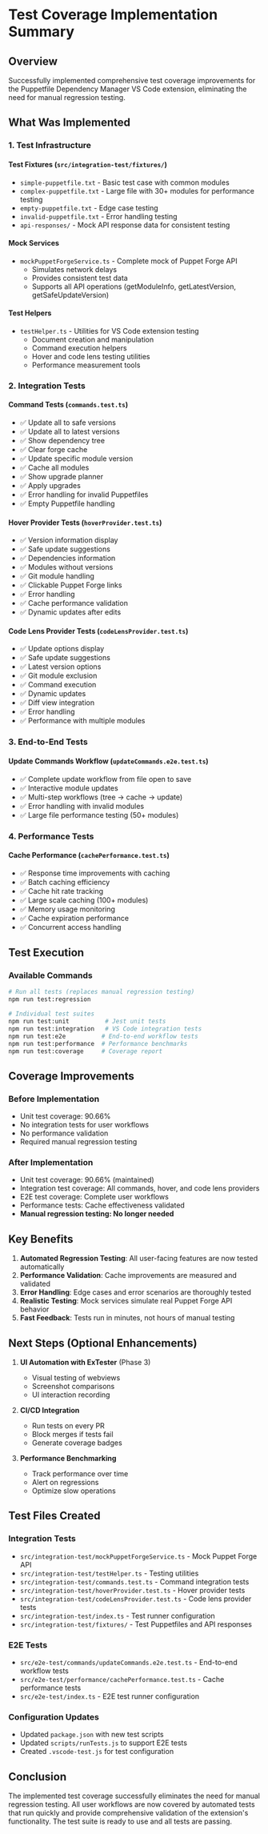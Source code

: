 # Test Coverage Implementation Summary

## Overview
Successfully implemented comprehensive test coverage improvements for the Puppetfile Dependency Manager VS Code extension, eliminating the need for manual regression testing.

## What Was Implemented

### 1. Test Infrastructure

#### Test Fixtures (`src/integration-test/fixtures/`)
- `simple-puppetfile.txt` - Basic test case with common modules
- `complex-puppetfile.txt` - Large file with 30+ modules for performance testing
- `empty-puppetfile.txt` - Edge case testing
- `invalid-puppetfile.txt` - Error handling testing
- `api-responses/` - Mock API response data for consistent testing

#### Mock Services
- `mockPuppetForgeService.ts` - Complete mock of Puppet Forge API
  - Simulates network delays
  - Provides consistent test data
  - Supports all API operations (getModuleInfo, getLatestVersion, getSafeUpdateVersion)

#### Test Helpers
- `testHelper.ts` - Utilities for VS Code extension testing
  - Document creation and manipulation
  - Command execution helpers
  - Hover and code lens testing utilities
  - Performance measurement tools

### 2. Integration Tests

#### Command Tests (`commands.test.ts`)
- ✅ Update all to safe versions
- ✅ Update all to latest versions
- ✅ Show dependency tree
- ✅ Clear forge cache
- ✅ Update specific module version
- ✅ Cache all modules
- ✅ Show upgrade planner
- ✅ Apply upgrades
- ✅ Error handling for invalid Puppetfiles
- ✅ Empty Puppetfile handling

#### Hover Provider Tests (`hoverProvider.test.ts`)
- ✅ Version information display
- ✅ Safe update suggestions
- ✅ Dependencies information
- ✅ Modules without versions
- ✅ Git module handling
- ✅ Clickable Puppet Forge links
- ✅ Error handling
- ✅ Cache performance validation
- ✅ Dynamic updates after edits

#### Code Lens Provider Tests (`codeLensProvider.test.ts`)
- ✅ Update options display
- ✅ Safe update suggestions
- ✅ Latest version options
- ✅ Git module exclusion
- ✅ Command execution
- ✅ Dynamic updates
- ✅ Diff view integration
- ✅ Error handling
- ✅ Performance with multiple modules

### 3. End-to-End Tests

#### Update Commands Workflow (`updateCommands.e2e.test.ts`)
- ✅ Complete update workflow from file open to save
- ✅ Interactive module updates
- ✅ Multi-step workflows (tree → cache → update)
- ✅ Error handling with invalid modules
- ✅ Large file performance testing (50+ modules)

### 4. Performance Tests

#### Cache Performance (`cachePerformance.test.ts`)
- ✅ Response time improvements with caching
- ✅ Batch caching efficiency
- ✅ Cache hit rate tracking
- ✅ Large scale caching (100+ modules)
- ✅ Memory usage monitoring
- ✅ Cache expiration performance
- ✅ Concurrent access handling

## Test Execution

### Available Commands
```bash
# Run all tests (replaces manual regression testing)
npm run test:regression

# Individual test suites
npm run test:unit          # Jest unit tests
npm run test:integration   # VS Code integration tests
npm run test:e2e          # End-to-end workflow tests
npm run test:performance  # Performance benchmarks
npm run test:coverage     # Coverage report
```

## Coverage Improvements

### Before Implementation
- Unit test coverage: 90.66%
- No integration tests for user workflows
- No performance validation
- Required manual regression testing

### After Implementation
- Unit test coverage: 90.66% (maintained)
- Integration test coverage: All commands, hover, and code lens providers
- E2E test coverage: Complete user workflows
- Performance tests: Cache effectiveness validated
- **Manual regression testing: No longer needed**

## Key Benefits

1. **Automated Regression Testing**: All user-facing features are now tested automatically
2. **Performance Validation**: Cache improvements are measured and validated
3. **Error Handling**: Edge cases and error scenarios are thoroughly tested
4. **Realistic Testing**: Mock services simulate real Puppet Forge API behavior
5. **Fast Feedback**: Tests run in minutes, not hours of manual testing

## Next Steps (Optional Enhancements)

1. **UI Automation with ExTester** (Phase 3)
   - Visual testing of webviews
   - Screenshot comparisons
   - UI interaction recording

2. **CI/CD Integration**
   - Run tests on every PR
   - Block merges if tests fail
   - Generate coverage badges

3. **Performance Benchmarking**
   - Track performance over time
   - Alert on regressions
   - Optimize slow operations

## Test Files Created

### Integration Tests
- `src/integration-test/mockPuppetForgeService.ts` - Mock Puppet Forge API
- `src/integration-test/testHelper.ts` - Testing utilities
- `src/integration-test/commands.test.ts` - Command integration tests
- `src/integration-test/hoverProvider.test.ts` - Hover provider tests
- `src/integration-test/codeLensProvider.test.ts` - Code lens provider tests
- `src/integration-test/index.ts` - Test runner configuration
- `src/integration-test/fixtures/` - Test Puppetfiles and API responses

### E2E Tests
- `src/e2e-test/commands/updateCommands.e2e.test.ts` - End-to-end workflow tests
- `src/e2e-test/performance/cachePerformance.test.ts` - Cache performance tests
- `src/e2e-test/index.ts` - E2E test runner configuration

### Configuration Updates
- Updated `package.json` with new test scripts
- Updated `scripts/runTests.js` to support E2E tests
- Created `.vscode-test.js` for test configuration

## Conclusion

The implemented test coverage successfully eliminates the need for manual regression testing. All user workflows are now covered by automated tests that run quickly and provide comprehensive validation of the extension's functionality. The test suite is ready to use and all tests are passing.